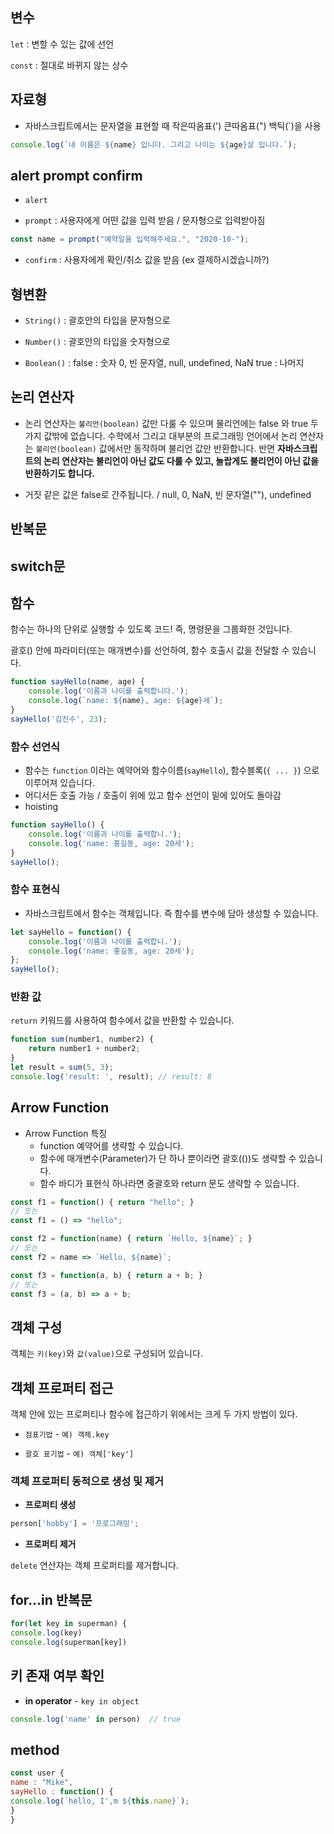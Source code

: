 ## 변수

`let` : 변할 수 있는 값에 선언

`const` : 절대로 바뀌지 않는 상수

## 자료형
- 자바스크립트에서는 문자열을 표현할 때 작은따옴표(') 큰따옴표(") 백틱(`)을 사용

```javascript
console.log(`내 이름은 ${name} 입니다. 그리고 나이는 ${age}살 입니다.`);
```

## alert prompt confirm

- `alert`

- `prompt` : 사용자에게 어떤 값을 입력 받음 / 문자형으로 입력받아짐
```javascript
const name = prompt("예약일을 입력해주세요.", "2020-10-");
```

-  `confirm` : 사용자에게 확인/취소 값을 받음 (ex 결제하시겠습니까?)

## 형변환

- `String()` : 괄호안의 타입을 문자형으로

- `Number()` : 괄호안의 타입을 숫자형으로

- `Boolean()` :
      false : 숫자 0, 빈 문자열, null, undefined, NaN
      true : 나머지
      
      
## 논리 연산자


- 논리 연산자는 `불리언(boolean)` 값만 다룰 수 있으며 물리언에는 false 와 true 두 가지 값밖에 없습니다. 수학에서 그리고 대부분의 프로그래밍 언어에서 논리 연산자는 `불리언(boolean)` 값에서만 동작하며 불리언 값만 반환합니다. 반면 **자바스크립트의 논리 연산자는 불리언이 아닌 값도 다룰 수 있고, 놀랍게도 불리언이 아닌 값을 반환하기도 합니다.**

- 거짓 같은 값은 false로 간주됩니다. /  null, 0, NaN, 빈 문자열(""), undefined

## 반복문

## switch문

## 함수

함수는 하나의 단위로 실행할 수 있도록 코드! 즉, 명령문을 그룹화한 것입니다.

괄호() 안에 파라미터(또는 매개변수)를 선언하여, 함수 호출시 값을 전달할 수 있습니다.

```javascript
function sayHello(name, age) {
	console.log('이름과 나이를 출력합니다.');
	console.log(`name: ${name}, age: ${age}세`);
}
sayHello('김진수', 23);
```

### 함수 선언식

- 함수는 `function` 이라는 예약어와 함수이름(`sayHello`), 함수블록(`{ ... }`) 으로 이루어져 있습니다.
- 어디서든 호출 가능 / 호출이 위에 있고 함수 선언이 밑에 있어도 돌아감
- hoisting

```javascript
function sayHello() {
	console.log('이름과 나이를 출력합니.');
	console.log('name: 홍길동, age: 20세');
}
sayHello();
```


### 함수 표현식

- 자바스크립트에서 함수는 객체입니다.  즉 함수를 변수에 담아 생성할 수 있습니다.

```javascript
let sayHello = function() {
	console.log('이름과 나이를 출력합니.');
	console.log('name: 홍길동, age: 20세');
};
sayHello();
```


### 반환 값

`return` 키워드를 사용하여 함수에서 값을 반환할 수 있습니다.

```javascript
function sum(number1, number2) {
	return number1 + number2;
}
let result = sum(5, 3);
console.log('result: ', result); // result: 8
```


## Arrow Function

- Arrow Function 특징
    - function 예약어를 생략할 수 있습니다.
    - 함수에 매개변수(Parameter)가 단 하나 뿐이라면 괄호(())도 생략할 수 있습니다.
    - 함수 바디가 표현식 하나라면 중괄호와 return 문도 생략할 수 있습니다.

```javascript
const f1 = function() { return "hello"; }
// 또는
const f1 = () => "hello";

const f2 = function(name) { return `Hello, ${name}`; }
// 또는
const f2 = name => `Hello, ${name}`;

const f3 = function(a, b) { return a + b; }
// 또는
const f3 = (a, b) => a + b;
```


## 객체 구성

객체는 `키(key)`와 `값(value)`으로 구성되어 있습니다.

## 객체 프로퍼티 접근

객체 안에 있는 프로퍼티나 함수에 접근하기 위에서는 크게 두 가지 방법이 있다.

- `점표기법` - `예) 객체.key`
    
- `괄호 표기법` - `예) 객체['key']`

### 객체 프로퍼티 동적으로 생성 및 제거

- **프로퍼티 생성**
```javascript
person['hobby'] = '프로그래밍';
```

- **프로퍼티 제거**
    
`delete` 연산자는 객체 프로퍼티를 제거합니다.
    
## for...in 반복문
```javascript
for(let key in superman) {
console.log(key)
console.log(superman[key])
```


## 키 존재 여부 확인

- **in operator** - `key in object`

```javascript
console.log('name' in person)  // true
```


## method

```javascript
const user {
name : "Mike",
sayHello : function() {
console.log(`hello, I',m ${this.name}`);
}
}
